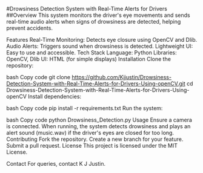 #Drowsiness Detection System with Real-Time Alerts for Drivers
##Overview
This system monitors the driver's eye movements and sends real-time audio alerts when signs of drowsiness are detected, helping prevent accidents.

Features
Real-Time Monitoring: Detects eye closure using OpenCV and Dlib.
Audio Alerts: Triggers sound when drowsiness is detected.
Lightweight UI: Easy to use and accessible.
Tech Stack
Language: Python
Libraries: OpenCV, Dlib
UI: HTML (for simple displays)
Installation
Clone the repository:

bash
Copy code
git clone https://github.com/Kjjustin/Drowsiness-Detection-System-with-Real-Time-Alerts-for-Drivers-Using-openCV.git
cd Drowsiness-Detection-System-with-Real-Time-Alerts-for-Drivers-Using-openCV
Install dependencies:

bash
Copy code
pip install -r requirements.txt
Run the system:

bash
Copy code
python Drowsiness_Detection.py
Usage
Ensure a camera is connected.
When running, the system detects drowsiness and plays an alert sound (music.wav) if the driver's eyes are closed for too long.
Contributing
Fork the repository.
Create a new branch for your feature.
Submit a pull request.
License
This project is licensed under the MIT License.

Contact
For queries, contact K J Justin.
